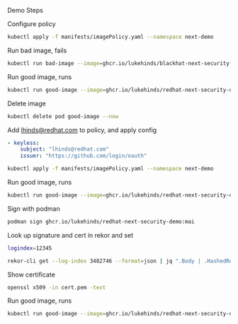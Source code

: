 Demo Steps

Configure policy

```bash
kubectl apply -f manifests/imagePolicy.yaml --namespace next-demo
```

Run bad image, fails

```bash
kubectl run bad-image --image=ghcr.io/lukehinds/blackhat-next-security-demo:main
```

Run good image, runs

```bash
kubectl run good-image --image=ghcr.io/lukehinds/redhat-next-security-demo:main
```

Delete image

```bash
kubectl delete pod good-image --now
```

Add lhinds@redhat.com to policy, and apply config 

```yaml
- keyless:
    subject: "lhinds@redhat.com"
    issuer: "https://github.com/login/oauth"
```

```bash
kubectl apply -f manifests/imagePolicy.yaml --namespace next-demo
```

Run good image, runs

```bash
kubectl run good-image --image=ghcr.io/lukehinds/redhat-next-security-demo:main
```

Sign with podman

```bash
podman sign ghcr.io/lukehinds/redhat-next-security-demo:mai
```

Look up signature and cert in rekor and set 

```bash
logindex=12345
```

```bash
rekor-cli get --log-index 3482746 --format=json | jq ".Body | .HashedRekordObj | .signature | .publicKey | .content" | cut -d '"' -f2 | base64 -D
```

Show certificate

```bash
openssl x509 -in cert.pem -text
```

Run good image, runs

```bash
kubectl run good-image --image=ghcr.io/lukehinds/redhat-next-security-demo:main
```

